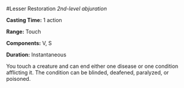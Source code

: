 #Lesser Restoration
_2nd-level abjuration_

__Casting Time:__ 1 action

__Range:__ Touch

__Components:__ V, S

__Duration:__ Instantaneous


You touch a creature and can end either one disease or one condition afflicting it. 
The condition can be blinded, deafened, paralyzed, or poisoned.
